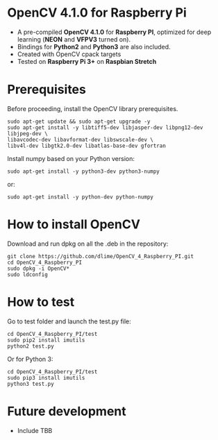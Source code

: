 # OpenCV 4.1.0 for Raspberry Pi
* A pre-compiled **OpenCV 4.1.0** for **Raspberry PI**, optimized for deep learning (**NEON** and **VFPV3** turned on). 
* Bindings for **Python2** and **Python3** are also included.
* Created with OpenCV cpack targets
* Tested on **Raspberry Pi 3+** on **Raspbian Stretch**

# Prerequisites
Before proceeding, install the OpenCV library prerequisites.
```
sudo apt-get update && sudo apt-get upgrade -y
sudo apt-get install -y libtiff5-dev libjasper-dev libpng12-dev libjpeg-dev \
libavcodec-dev libavformat-dev libswscale-dev \
libv4l-dev libgtk2.0-dev libatlas-base-dev gfortran
```

Install numpy based on your Python version:
```
sudo apt-get install -y python3-dev python3-numpy
```
or:
```
sudo apt-get install -y python-dev python-numpy
```

# How to install OpenCV
Download and run dpkg on all the .deb in the repository:
```
git clone https://github.com/dlime/OpenCV_4_Raspberry_PI.git
cd OpenCV_4_Raspberry_PI
sudo dpkg -i OpenCV*
sudo ldconfig
```

# How to test
Go to test folder and launch the test.py file:
```
cd OpenCV_4_Raspberry_PI/test
sudo pip2 install imutils
python2 test.py
```

Or for Python 3:
```
cd OpenCV_4_Raspberry_PI/test
sudo pip3 install imutils
python3 test.py
```

# Future development
* Include TBB
